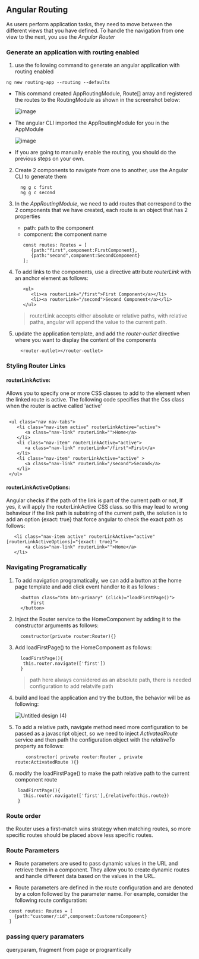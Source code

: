 ## Angular Routing

 As users perform application tasks, they need to move between the different views that you have defined.
 To handle the navigation from one view to the next, you use the *Angular Router*


### Generate an application with routing enabled

1. use the following command to generate an angular application with routing enabled
  ```
  ng new routing-app --routing --defaults
  ```

 - This command created AppRoutingModule, Route[] array and registered the routes to the RoutingModule as shown in the screenshot below:
   
     ![image](https://github.com/shaimaa-hshalaby/Angular_Guide/assets/3264417/54680b33-ab14-46d8-a51b-a17e33a9c331)

 - The angular CLI imported the AppRoutingModule for you in the AppModule

     ![image](https://github.com/shaimaa-hshalaby/Angular_Guide/assets/3264417/78f043ca-051c-4774-a3c9-7a7d31fd8a97)

 - If you are going to manually enable the routing, you should do the previous steps on your own.

2. Create 2 components to navigate from one to another, use the Angular CLI to generate them
    ```
      ng g c first
      ng g c second
    ```

3. In the *AppRoutingModule*, we need to add routes that correspond to the 2 components that we have created, each route is an object that has 2 properties
    - path: path to the component
    - component: the component name
      
    ```
       const routes: Routes = [
          {path:"first",component:FirstComponent},
          {path:"second",component:SecondComponent}
       ];
    ```

4. To add links to the components, use a directive attribute *routerLink* with an anchor element as follows:
   
   ```
      <ul>
         <li><a routerLink="/first">First Component</a></li>
         <li><a routerLink="/second">Second Component</a></li>
      </ul>
   ```
   > routerLink accepts either absolute or relative paths, with relative paths, angular will append the value to the current path.
   
6. update the application template, and add the *router-outlet* directive where you want to display the content of the components
   ```
     <router-outlet></router-outlet>
   ```

### Styling Router Links

#### routerLinkActive:
   Allows you to specify one or more CSS classes to add to the element when the linked route is active. The following code specifies that the Css class when the router is active called 'active'
   
   ```

    <ul class="nav nav-tabs">
       <li class="nav-item active" routerLinkActive="active">
          <a class="nav-link" routerLink="">Home</a>
       </li>
       <li class="nav-item" routerLinkActive="active">
          <a class="nav-link" routerLink="/first">First</a>
       </li>
       <li class="nav-item" routerLinkActive="active" >
          <a class="nav-link" routerLink="/second">Second</a>
       </li>
    </ul>

   ```


 #### routerLinkActiveOptions:
   Angular checks if the path of the link is part of the current path or not, If yes, it will apply the routerLinkActive CSS class.
   so this may lead to wrong behaviour if the link path is substring of the current path, the solution is to add an option {exact: true} that force angular to check the exact 
   path as follows:
   
   ```
      <li class="nav-item active" routerLinkActive="active" [routerLinkActiveOptions]="{exact: true}">
          <a class="nav-link" routerLink="">Home</a>
      </li>
   ```

### Navigating Programatically

1. To add navigation programatically, we can add a button at the home page template and add click event handler to it as follows :
   ```
     <button class="btn btn-primary" (click)="loadFirstPage()">
         First
     </button>
   ```

2. Inject the Router service to the HomeComponent by adding it to the constructor arguments as follows:
   ```
     constructor(private router:Router){}
   ```
  
4. Add loadFirstPage() to the HomeComponent as follows:
   ```
     loadFirstPage(){
      this.router.navigate(['first'])
     }
   ```
   > path here always considered as an absolute path, there is needed configuration to add relatvife path 

5. build and load the application and try the button, the behavior will be as following:
   
    ![Untitled design (4)](https://github.com/shaimaa-hshalaby/Angular_Guide/assets/3264417/2b285c3b-3f91-4cef-8249-542d03282d30)

6. To add a relative path, navigate method need more configuration to be passed as a javascript object, so we need to inject *ActivatedRoute* service and then path the configuration object with the *relativeTo* property as follows:
   ```
       constructor( private router:Router , private route:ActivatedRoute ){}
   ```

7. modify the loadFirstPage() to make the path relative path to the current component route
    ```
     loadFirstPage(){
       this.router.navigate(['first'],{relativeTo:this.route})
     }
   ```

### Route order
the Router uses a first-match wins strategy when matching routes, so more specific routes should be placed above less specific routes.


### Route Parameters

- Route parameters are used to pass dynamic values in the URL and retrieve them in a component. They allow you to create dynamic routes and handle different data based on the values in the URL.

- Route parameters are defined in the route configuration and are denoted by a colon followed by the parameter name. For example, consider the following route configuration:
 ```
  const routes: Routes = [
    {path:"customer/:id",component:CustomersComponent}
  ]
 ```


### passing query paramaters
queryparam, fragment from page or programtically
    
